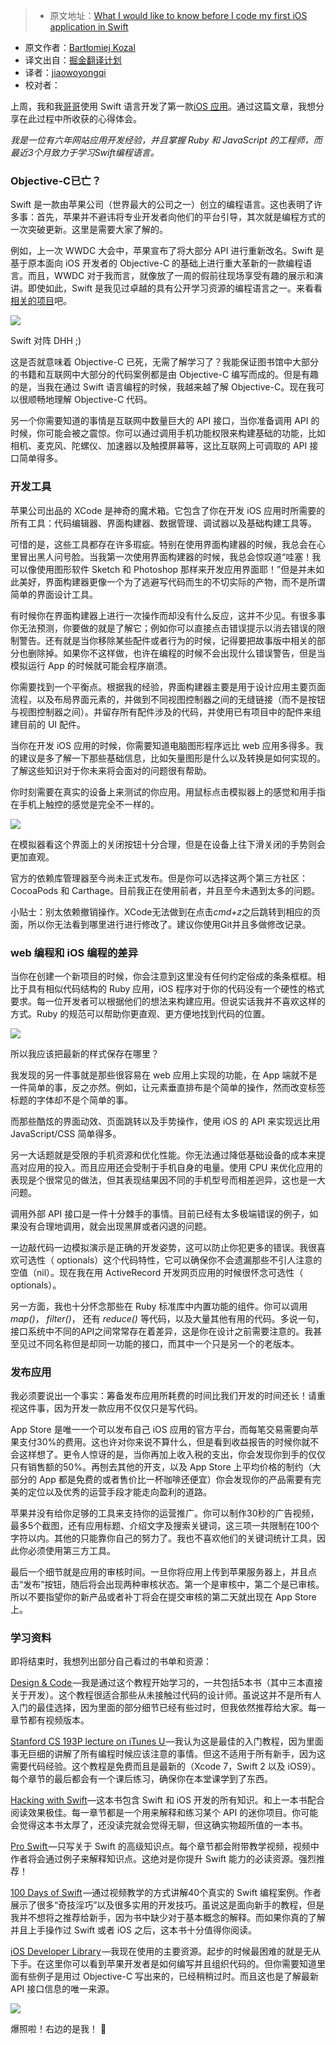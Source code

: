 > * 原文地址：[What I would like to know before I code my first iOS application in Swift](https://medium.com/@bkzl/what-i-would-like-to-know-before-i-code-my-first-ios-application-in-swift-f11fcdde7887#.oeafmue7p)
* 原文作者：[Bartłomiej Kozal](https://medium.com/@bkzl?source=post_header_lockup)
* 译文出自：[掘金翻译计划](https://github.com/xitu/gold-miner)
* 译者：[jiaowoyongqi](https://github.com/jiaowoyongqi)
* 校对者：


上周，我和我[哥哥](http://medium.com/@_mac)使用 Swift 语言开发了第一款[iOS 应用](http://echotags.io/appstore)。通过这篇文章，我想分享在此过程中所收获的心得体会。

*我是一位有六年网站应用开发经验，并且掌握 Ruby 和 JavaScript 的工程师，而最近3个月致力于学习Swift编程语言。*

### Objective-C已亡？

Swift 是一款由苹果公司（世界最大的公司之一）创立的编程语言。这也表明了许多事：首先，苹果并不避讳将专业开发者向他们的平台引导，其次就是编程方式的一次突破更新。这里是需要大家了解的。

例如，上一次 WWDC 大会中，苹果宣布了将大部分 API 进行重新改名。Swift 是基于原本面向 iOS 开发者的 Objective-C 的基础上进行重大革新的一款编程语言。而且，WWDC 对于我而言，就像放了一周的假前往现场享受有趣的展示和演讲。即使如此，Swift 是我见过卓越的具有公开学习资源的编程语言之一。来看看[相关的项目](https://github.com/apple/swift-evolution/tree/master/proposals)吧。

![](https://cdn-images-1.medium.com/max/1600/1*j4lJm5Dtpb4jLpGKlInOVA.png)

Swift 对阵 DHH ;)

这是否就意味着 Objective-C 已死，无需了解学习了？我能保证图书馆中大部分的书籍和互联网中大部分的代码案例都是由 Objective-C 编写而成的。但是有趣的是，当我在通过 Swift 语言编程的时候，我越来越了解 Objective-C。现在我可以很顺畅地理解 Objective-C 代码。

另一个你需要知道的事情是互联网中数量巨大的 API 接口，当你准备调用 API 的时候，你可能会被之震惊。你可以通过调用手机功能权限来构建基础的功能，比如相机、麦克风、陀螺仪、加速器以及触摸屏幕等，这比互联网上可调取的 API 接口简单得多。

### 开发工具

苹果公司出品的 XCode 是神奇的魔术箱。它包含了你在开发 iOS 应用时所需要的所有工具：代码编辑器、界面构建器、数据管理、调试器以及基础构建工具等。

可惜的是，这些工具都存在许多瑕疵。特别在使用界面构建器的时候，我总会在心里冒出黑人问号脸。当我第一次使用界面构建器的时候，我总会惊叹道“哇塞！我可以像使用图形软件 Sketch 和 Photoshop 那样来开发应用界面耶！”但是并未如此美好，界面构建器更像一个为了逃避写代码而生的不切实际的产物，而不是所谓简单的界面设计工具。

有时候你在界面构建器上进行一次操作而却没有什么反应，这并不少见。有很多事你无法预测，你要做的就是了解它；例如你可以直接点击错误提示以消去错误的限制警告。还有就是当你移除某些配件或者行为的时候，记得要把故事版中相关的部分也删除掉。如果你不这样做，也许在编程的时候不会出现什么错误警告，但是当模拟运行 App 的时候就可能会程序崩溃。

你需要找到一个平衡点。根据我的经验，界面构建器主要是用于设计应用主要页面流程，以及布局界面元素的，并做到不同视图控制器之间的无缝链接（而不是按钮与视图控制器之间）。并留存所有配件涉及的代码，并使用已有项目中的配件来组建目前的 UI 配件。

当你在开发 iOS 应用的时候，你需要知道电脑图形程序远比 web 应用多得多。我的建议是多了解一下那些基础信息，比如矢量图形是什么以及转换是如何实现的。了解这些知识对于你未来将会面对的问题很有帮助。

你时刻需要在真实的设备上来测试的你应用。用鼠标点击模拟器上的感觉和用手指在手机上触控的感觉是完全不一样的。

![](https://cdn-images-1.medium.com/max/1600/1*oiYF-MoPLhP-4TzkFdYggQ.png)

在模拟器看这个界面上的关闭按钮十分合理，但是在设备上往下滑关闭的手势则会更加直观。

官方的依赖库管理器至今尚未正式发布。但是你可以选择这两个第三方社区： CocoaPods 和 Carthage。目前我正在使用前者，并且至今未遇到太多的问题。

小贴士：别太依赖撤销操作。XCode无法做到在点击*cmd+z*之后跳转到相应的页面，所以你无法看到哪里进行进行修改了。建议你使用Git并且多做修改记录。

### web 编程和 iOS 编程的差异

当你在创建一个新项目的时候，你会注意到这里没有任何约定俗成的条条框框。相比于具有相似代码结构的 Ruby 应用，iOS 程序对于你的代码没有一个硬性的格式要求。每一位开发者可以根据他们的想法来构建应用。但说实话我并不喜欢这样的方式。Ruby 的规范可以帮助你更直观、更方便地找到代码的位置。

![](https://cdn-images-1.medium.com/max/1600/1*iLaegkpeKax7WTn7wJNC-g.png)

所以我应该把最新的样式保存在哪里？

我发现的另一件事就是那些很容易在 web 应用上实现的功能，在 App 端就不是一件简单的事，反之亦然。例如，让元素垂直排布是个简单的操作，然而改变标签标题的字体却不是个简单的事。

而那些酷炫的界面动效、页面跳转以及手势操作，使用 iOS 的 API 来实现远比用 JavaScript/CSS 简单得多。

另一大话题就是受限的手机资源和优化性能。你无法通过降低基础设备的成本来提高对应用的投入。而且应用还会受制于手机自身的电量。使用 CPU 来优化应用的表现是个很常见的做法，但其表现结果因不同的手机型号而相差迥异，这也是一大问题。

调用外部 API 接口是一件十分棘手的事情。目前已经有太多极端错误的例子，如果没有合理地调用，就会出现黑屏或者闪退的问题。

一边敲代码一边模拟演示是正确的开发姿势，这可以防止你犯更多的错误。我很喜欢可选性（ optionals）这个代码特性，它可以确保你不会遗漏那些不引人注意的空值（nil）。现在我在用 ActiveRecord 开发网页应用的时候很怀念可选性（ optionals）。

另一方面，我也十分怀念那些在 Ruby 标准库中内置功能的组件。你可以调用 *map()*， *filter()*， 还有 *reduce()* 等代码，以及大量其他有用的代码。多说一句，接口系统中不同的API之间常常存在着差异，这是你在设计之前需要注意的。我甚至见过不同名称但是却同一功能的接口，而其中一个只是另一个的老版本。

### 发布应用

我必须要说出一个事实：筹备发布应用所耗费的时间比我们开发的时间还长！请重视这件事，因为开发一款应用不仅仅只是写代码。

App Store 是唯一一个可以发布自己 iOS 应用的官方平台，而每笔交易需要向苹果支付30%的费用。这也许对你来说不算什么，但是看到收益报告的时候你就不会这样想了。更令人惊讶的是，当你再加上收入税的支出，你会发现你到手的仅仅只有销售额的50%。再刨去其他的开支，以及 App Store 上平均价格的制约（大部分的 App 都是免费的或者售价比一杯咖啡还便宜）你会发现你的产品需要有完美的定位以及优秀的运营手段才能走向盈利的道路。

苹果并没有给你足够的工具来支持你的运营推广。你可以制作30秒的广告视频，最多5个截图，还有应用标题、介绍文字及搜索关键词，这三项一共限制在100个字符以内。其他的只能靠你自己的努力了。我也不喜欢他们的关键词统计工具，因此你必须使用第三方工具。

最后一个细节就是应用的审核时间。一旦你将应用上传到苹果服务器上，并且点击“发布”按钮，随后将会出现两种审核状态。第一个是审核中，第二个是已审核。所以不要指望你的新产品或者补丁将会在提交审核的第二天就出现在 App Store 上。

### 学习资料

即将结束时，我想列出部分自己看过的书单和资源：

[Design & Code ](https://designcode.io/)—我是通过这个教程开始学习的，一共包括5本书（其中三本直接关于开发）。这个教程很适合那些从未接触过代码的设计师。虽说这并不是所有人入门的最佳选择，因为里面的部分细节已经有些过时，但我依然推荐给大家。每一章节都有视频版本。

[Stanford CS 193P lecture on iTunes U ](https://itunes.apple.com/us/course/developing-ios-9-apps-swift/id1104579961)—我认为这是最佳的入门教程，因为里面事无巨细的讲解了所有编程时候应该注意的事情。但这不适用于所有新手，因为这需要代码经验。这个教程是免费而且是最新的（Xcode 7，Swift 2 以及 iOS9）。每个章节的最后都会有一个课后练习，确保你在本堂课学到了东西。

[Hacking with Swift](https://gumroad.com/l/hws-book-pack)—这本书包含 Swift 和 iOS 开发的所有知识。和上一本书配合阅读效果极佳。每一章节都是一个用来解释和练习某个 API 的迷你项目。你可能会觉得这本书太厚了，还没读完就会觉得无聊，但这确实物超所值的一本书。

[Pro Swift ](https://gumroad.com/l/proswift)—只写关于 Swift 的高级知识点。每个章节都会附带教学视频，视频中作者将会通过例子来解释知识点。这绝对是你提升 Swift 能力的必读资源。强烈推荐！

[100 Days of Swift](http://samvlu.com/tutorials.html) —通过视频教学的方式讲解40个真实的 Swift 编程案例。作者展示了很多“奇技淫巧”以及很多实用的开发技巧。虽说这是面向新手的教程，但是我并不想将之推荐给新手，因为书中缺少对于基本概念的解释。而如果你真的了解并且上手操作过 Swift 或者 iOS 之后，这本书十分值得你阅读。

[iOS Developer Library](https://developer.apple.com/library/ios/navigation/) —我现在使用的主要资源。起步的时候最困难的就是无从下手。在这里你可以看到苹果开发者是如何编写并且组织代码的。但你需要知道里面有些例子是用过 Objective-C 写出来的，已经稍稍过时。而且这也是了解最新 API 接口信息的唯一来源。

![](https://cdn-images-1.medium.com/max/1600/1*ZhHNBLXvxMvjsIp1KIFSsw.jpeg)

爆照啦！右边的是我！ 👋
